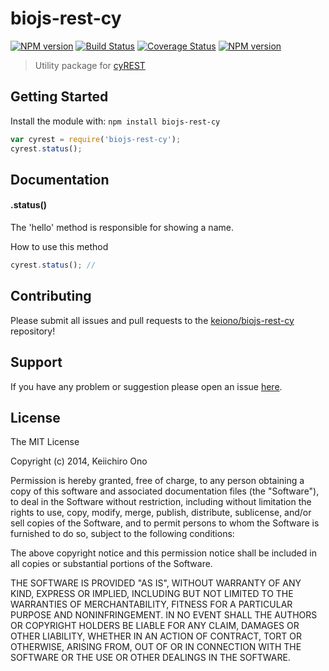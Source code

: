 # biojs-rest-cy

[![NPM version](http://img.shields.io/npm/v/biojs-rest-cy.svg)](https://www.npmjs.org/package/biojs-rest-cy)
[![Build Status](https://secure.travis-ci.org/keiono/biojs-rest-cy.png?branch=master)](http://travis-ci.org/keiono/biojs-rest-cy)
[![Coverage Status](https://img.shields.io/coveralls/keiono/biojs-rest-cy.svg)](https://coveralls.io/r/keiono/biojs-rest-cy)
[![NPM version](https://badge-me.herokuapp.com/api/npm/biojs-rest-cy.png)](http://badges.enytc.com/for/npm/biojs-rest-cy) 

> Utility package for [cyREST](https://github.com/keiono/cy-rest)

## Getting Started
Install the module with: `npm install biojs-rest-cy`

```javascript
var cyrest = require('biojs-rest-cy');
cyrest.status();
```

## Documentation

#### .status()

The 'hello' method is responsible for showing a name.

How to use this method

```javascript
cyrest.status(); // 
```

## Contributing

Please submit all issues and pull requests to the [keiono/biojs-rest-cy](http://github.com/keiono/biojs-rest-cy) repository!

## Support
If you have any problem or suggestion please open an issue [here](https://github.com/keiono/biojs-rest-cy/issues).

## License 

The MIT License

Copyright (c) 2014, Keiichiro Ono

Permission is hereby granted, free of charge, to any person
obtaining a copy of this software and associated documentation
files (the "Software"), to deal in the Software without
restriction, including without limitation the rights to use,
copy, modify, merge, publish, distribute, sublicense, and/or sell
copies of the Software, and to permit persons to whom the
Software is furnished to do so, subject to the following
conditions:

The above copyright notice and this permission notice shall be
included in all copies or substantial portions of the Software.

THE SOFTWARE IS PROVIDED "AS IS", WITHOUT WARRANTY OF ANY KIND,
EXPRESS OR IMPLIED, INCLUDING BUT NOT LIMITED TO THE WARRANTIES
OF MERCHANTABILITY, FITNESS FOR A PARTICULAR PURPOSE AND
NONINFRINGEMENT. IN NO EVENT SHALL THE AUTHORS OR COPYRIGHT
HOLDERS BE LIABLE FOR ANY CLAIM, DAMAGES OR OTHER LIABILITY,
WHETHER IN AN ACTION OF CONTRACT, TORT OR OTHERWISE, ARISING
FROM, OUT OF OR IN CONNECTION WITH THE SOFTWARE OR THE USE OR
OTHER DEALINGS IN THE SOFTWARE.


